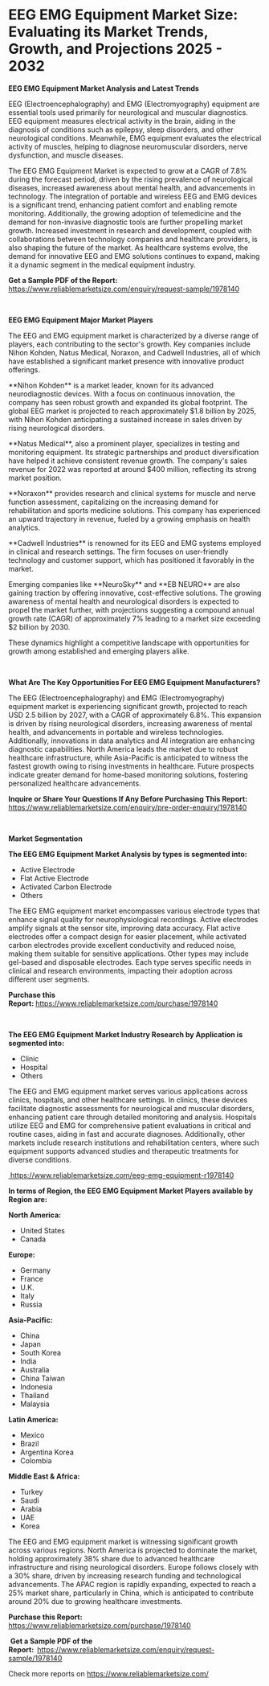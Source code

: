 <p><h1>EEG EMG Equipment Market Size: Evaluating its Market Trends, Growth, and Projections 2025 - 2032</h1></p><p><strong>EEG EMG Equipment Market Analysis and Latest Trends</strong></p>
<p><p>EEG (Electroencephalography) and EMG (Electromyography) equipment are essential tools used primarily for neurological and muscular diagnostics. EEG equipment measures electrical activity in the brain, aiding in the diagnosis of conditions such as epilepsy, sleep disorders, and other neurological conditions. Meanwhile, EMG equipment evaluates the electrical activity of muscles, helping to diagnose neuromuscular disorders, nerve dysfunction, and muscle diseases.</p><p>The EEG EMG Equipment Market is expected to grow at a CAGR of 7.8% during the forecast period, driven by the rising prevalence of neurological diseases, increased awareness about mental health, and advancements in technology. The integration of portable and wireless EEG and EMG devices is a significant trend, enhancing patient comfort and enabling remote monitoring. Additionally, the growing adoption of telemedicine and the demand for non-invasive diagnostic tools are further propelling market growth. Increased investment in research and development, coupled with collaborations between technology companies and healthcare providers, is also shaping the future of the market. As healthcare systems evolve, the demand for innovative EEG and EMG solutions continues to expand, making it a dynamic segment in the medical equipment industry.</p></p>
<p><strong>Get a Sample PDF of the Report:&nbsp;</strong> <a href="https://www.reliablemarketsize.com/enquiry/request-sample/1978140?utm_campaign=3101&utm_medium=2&utm_source=Github&utm_content=ia&utm_term=28032025&utm_id=eeg-emg-equipment">https://www.reliablemarketsize.com/enquiry/request-sample/1978140</a></p>
<p>&nbsp;</p>
<p><strong>EEG EMG Equipment Major Market Players</strong></p>
<p><p>The EEG and EMG equipment market is characterized by a diverse range of players, each contributing to the sector's growth. Key companies include Nihon Kohden, Natus Medical, Noraxon, and Cadwell Industries, all of which have established a significant market presence with innovative product offerings.</p><p>**Nihon Kohden** is a market leader, known for its advanced neurodiagnostic devices. With a focus on continuous innovation, the company has seen robust growth and expanded its global footprint. The global EEG market is projected to reach approximately $1.8 billion by 2025, with Nihon Kohden anticipating a sustained increase in sales driven by rising neurological disorders.</p><p>**Natus Medical**, also a prominent player, specializes in testing and monitoring equipment. Its strategic partnerships and product diversification have helped it achieve consistent revenue growth. The company's sales revenue for 2022 was reported at around $400 million, reflecting its strong market position.</p><p>**Noraxon** provides research and clinical systems for muscle and nerve function assessment, capitalizing on the increasing demand for rehabilitation and sports medicine solutions. This company has experienced an upward trajectory in revenue, fueled by a growing emphasis on health analytics.</p><p>**Cadwell Industries** is renowned for its EEG and EMG systems employed in clinical and research settings. The firm focuses on user-friendly technology and customer support, which has positioned it favorably in the market.</p><p>Emerging companies like **NeuroSky** and **EB NEURO** are also gaining traction by offering innovative, cost-effective solutions. The growing awareness of mental health and neurological disorders is expected to propel the market further, with projections suggesting a compound annual growth rate (CAGR) of approximately 7% leading to a market size exceeding $2 billion by 2030.</p><p>These dynamics highlight a competitive landscape with opportunities for growth among established and emerging players alike.</p></p>
<p>&nbsp;</p>
<p><strong>What Are The Key Opportunities For EEG EMG Equipment Manufacturers?</strong></p>
<p><p>The EEG (Electroencephalography) and EMG (Electromyography) equipment market is experiencing significant growth, projected to reach USD 2.5 billion by 2027, with a CAGR of approximately 6.8%. This expansion is driven by rising neurological disorders, increasing awareness of mental health, and advancements in portable and wireless technologies. Additionally, innovations in data analytics and AI integration are enhancing diagnostic capabilities. North America leads the market due to robust healthcare infrastructure, while Asia-Pacific is anticipated to witness the fastest growth owing to rising investments in healthcare. Future prospects indicate greater demand for home-based monitoring solutions, fostering personalized healthcare advancements.</p></p>
<p><strong>Inquire or Share Your Questions If Any Before Purchasing This Report:</strong> <a href="https://www.reliablemarketsize.com/enquiry/pre-order-enquiry/1978140?utm_campaign=3101&utm_medium=2&utm_source=Github&utm_content=ia&utm_term=28032025&utm_id=eeg-emg-equipment">https://www.reliablemarketsize.com/enquiry/pre-order-enquiry/1978140</a></p>
<p>&nbsp;</p>
<p><strong>Market Segmentation</strong></p>
<p><strong>The EEG EMG Equipment Market Analysis by types is segmented into:</strong></p>
<p><ul><li>Active Electrode</li><li>Flat Active Electrode</li><li>Activated Carbon Electrode</li><li>Others</li></ul></p>
<p><p>The EEG EMG equipment market encompasses various electrode types that enhance signal quality for neurophysiological recordings. Active electrodes amplify signals at the sensor site, improving data accuracy. Flat active electrodes offer a compact design for easier placement, while activated carbon electrodes provide excellent conductivity and reduced noise, making them suitable for sensitive applications. Other types may include gel-based and disposable electrodes. Each type serves specific needs in clinical and research environments, impacting their adoption across different user segments.</p></p>
<p><strong>Purchase this Report:&nbsp;</strong><a href="https://www.reliablemarketsize.com/purchase/1978140?utm_campaign=3101&utm_medium=2&utm_source=Github&utm_content=ia&utm_term=28032025&utm_id=eeg-emg-equipment">https://www.reliablemarketsize.com/purchase/1978140</a></p>
<p>&nbsp;</p>
<p><strong>The EEG EMG Equipment Market Industry Research by Application is segmented into:</strong></p>
<p><ul><li>Clinic</li><li>Hospital</li><li>Others</li></ul></p>
<p><p>The EEG and EMG equipment market serves various applications across clinics, hospitals, and other healthcare settings. In clinics, these devices facilitate diagnostic assessments for neurological and muscular disorders, enhancing patient care through detailed monitoring and analysis. Hospitals utilize EEG and EMG for comprehensive patient evaluations in critical and routine cases, aiding in fast and accurate diagnoses. Additionally, other markets include research institutions and rehabilitation centers, where such equipment supports advanced studies and therapeutic treatments for diverse conditions.</p></p>
<p><a href="https://www.reliablemarketsize.com/eeg-emg-equipment-r1978140?utm_campaign=3101&utm_medium=2&utm_source=Github&utm_content=ia&utm_term=28032025&utm_id=eeg-emg-equipment">&nbsp;https://www.reliablemarketsize.com/eeg-emg-equipment-r1978140</a></p>
<p><strong>In terms of Region, the EEG EMG Equipment Market Players available by Region are:</strong></p>
<p>
    <p> <strong> North America: </strong>
        <ul>
            <li>United States</li>
            <li>Canada</li>
        </ul>
        </p> 
    <p> <strong> Europe: </strong>
        <ul>
            <li>Germany</li>
            <li>France</li>
            <li>U.K.</li>
            <li>Italy</li>
            <li>Russia</li>
        </ul>
        </p> 
    <p> <strong> Asia-Pacific: </strong>
        <ul>
            <li>China</li>
            <li>Japan</li>
            <li>South Korea</li>
            <li>India</li>
            <li>Australia</li>
            <li>China Taiwan</li>
            <li>Indonesia</li>
            <li>Thailand</li>
            <li>Malaysia</li>
        </ul>
        </p> 
    <p> <strong> Latin America: </strong>
        <ul>
            <li>Mexico</li>
            <li>Brazil</li>
            <li>Argentina Korea</li>
            <li>Colombia</li>
        </ul>
        </p> 
    <p> <strong> Middle East & Africa: </strong>
        <ul>
            <li>Turkey</li>
            <li>Saudi</li>
            <li>Arabia</li>
            <li>UAE</li>
            <li>Korea</li>
        </ul>
    </p>
    </p>
<p><p>The EEG and EMG equipment market is witnessing significant growth across various regions. North America is projected to dominate the market, holding approximately 38% share due to advanced healthcare infrastructure and rising neurological disorders. Europe follows closely with a 30% share, driven by increasing research funding and technological advancements. The APAC region is rapidly expanding, expected to reach a 25% market share, particularly in China, which is anticipated to contribute around 20% due to growing healthcare investments.</p></p>
<p><strong>Purchase this Report: </strong><a href="https://www.reliablemarketsize.com/purchase/1978140?utm_campaign=3101&utm_medium=2&utm_source=Github&utm_content=ia&utm_term=28032025&utm_id=eeg-emg-equipment">https://www.reliablemarketsize.com/purchase/1978140</a></p>
<p>&nbsp;<strong>Get a Sample PDF of the Report:&nbsp;&nbsp;</strong><a href="https://www.reliablemarketsize.com/enquiry/request-sample/1978140?utm_campaign=3101&utm_medium=2&utm_source=Github&utm_content=ia&utm_term=28032025&utm_id=eeg-emg-equipment">https://www.reliablemarketsize.com/enquiry/request-sample/1978140</a></p>
<p><strong></strong></p>
<p>Check more reports on <a href="https://www.reliablemarketsize.com/?utm_campaign=3101&utm_medium=2&utm_source=Github&utm_content=ia&utm_term=28032025&utm_id=eeg-emg-equipment">https://www.reliablemarketsize.com/</a></p>